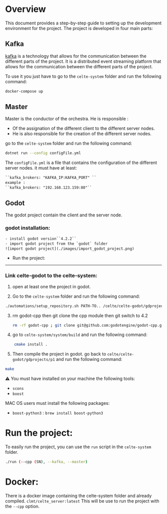 # Overview

This document provides a step-by-step guide to setting up the development environment for the project. The project is developed in four main parts:

## Kafka

[kafka](https://kafka.apache.org/) is a technology that allows for the communication between the different parts of the project. It is a distributed event streaming platform that allows for the communication between the different parts of the project.

To use it you just have to go to the `celte-system` folder and run the following command:

```bash
docker-compose up
```

## Master

Master is the conductor of the orchestra. He is responsible :

* Of the assignation of the different client to the different server nodes.
* He is also responsible for the creation of the different server nodes.

go to the `celte-system` folder and run the following command:

```bash
dotnet run --config configFile.yml
```

The `configFile.yml` is a file that contains the configuration of the different server nodes.
it must have at least:

    ``kafka_brokers: "KAFKA_IP:KAFKA_PORT" ``
    example :
    ``kafka_brokers: "192.168.123.159:80"``

## Godot

The godot project contain the client and the server node.

### godot installation:

    - install godot version``4.2.2``
    - import godot project from the `godot` folder
    ![import godot project](./images/import_godot_project.png)

- Run the project:

---

### Link celte-godot to the celte-system:

1. open at least one the project in godot.


2. Go to the `celte-system` folder and run the following command:

```bash
./automations/setup_repository.sh PATH-TO.. /celte/celte-godot/gdprojects/p1/gdproj
```
3. rm godot-cpp then git clone the cpp module then git switch to 4.2

    ```bash
    rm -rf godot-cpp ; git clone git@github.com:godotengine/godot-cpp.git ; cd godot-cpp ; git checkout 4.2
    ```

4. go to `celte-system/system/build` and run the following command:

```bash
    cmake install .
```

5. Then compile the project in godot.
go back to ```celte/celte-godot/gdprojects/p1``` and run the following command:

```bash
make
```

⚠️ You must have installed on your machine the following tools:

- `scons`
- `boost`

MAC OS users must install the following packages:

- `boost-python3` : `brew install boost-python3`

# Run the project:

To easily run the project, you can use the `run` script in the `celte-system` folder.

```bash
./run (--cpp (SN), --kafka, --master)
```

# Docker:

There is a docker image containing the celte-system folder and already compiled.
`clmt/celte_server:latest`
This will be use to run the project with the `--cpp` option.
